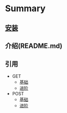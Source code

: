# Summary

## [安装](/book/安装.md)
## 介绍(README.md)


## 引用
* GET
  * [基础](GET/section1.md)
  * [进阶](GET/section2.md)
* POST
  * [基础](POST/section1.md)
  * [进阶](POST/section2.md)





